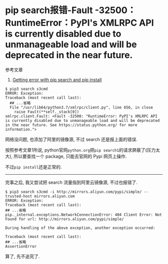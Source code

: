 # pip search报错-Fault -32500：RuntimeError：PyPI's XMLRPC API is currently disabled due to unmanageable load and will be deprecated in the near future.

参考文章

1. [Getting error with pip search and pip install](https://stackoverflow.com/questions/66375972/getting-error-with-pip-search-and-pip-install)

```log
$ pip3 search s3cmd
ERROR: Exception:
Traceback (most recent call last):
  ## ...省略
  File "/usr/lib64/python3.7/xmlrpc/client.py", line 656, in close
    raise Fault(**self._stack[0])
xmlrpc.client.Fault: <Fault -32500: "RuntimeError: PyPI's XMLRPC API is currently disabled due to unmanageable load and will be deprecated in the near future. See https://status.python.org/ for more information.">
```

网络没问题, 也添加了阿里的镜像源, 不过 search 还是报上面的错误.

按照参考文章1所说, python官网`python.org`把`pip search1`的请求屏蔽了(压力太大), 所以要查找一个 package, 只能去官网的 Pypi 网页上操作.

不过`pip install`还是正常的.

------

完事之后, 我又尝试把 search 流量指到阿里云镜像源, 不过也报错了.

```log
$ pip3 search s3cmd -i http://mirrors.aliyun.com/pypi/simple/ --trusted-host mirrors.aliyun.com
ERROR: Exception:
Traceback (most recent call last):
## ...省略
pip._internal.exceptions.NetworkConnectionError: 404 Client Error: Not Found for url: http://mirrors.aliyun.com/pypi/simple/

During handling of the above exception, another exception occurred:

Traceback (most recent call last):
## ...省略
AssertionError
```

算了, 先不追究了.
